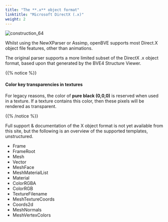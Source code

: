 ```yaml
---
title: "The **.x** object format"
linktitle: "Microsoft DirectX (.x)"
weight: 2
---
```


![construction_64](/images/construction_64.png)

Whilst using the NewXParser or Assimp, openBVE supports most Direct.X object file features, other than animations.

The original parser supports a more limited subset of the DirectX .x object format, based upon that generated by the BVE4 Structure Viewer. 

{{% notice %}}

#### Color key transparencies in textures

For legacy reasons, the color of **pure black (0,0,0)** is reserved when used in a texture.
If a texture contains this color, then these pixels will be rendered as transparent.

{{% /notice %}}

Full support & documentation of the X object format is not yet available from this site, but the following is an overview of the supported templates, unstructured.

- Frame
- FrameRoot
- Mesh
- Vector
- MeshFace
- MeshMaterialList
- Material
- ColorRGBA
- ColorRGB
- TextureFilename
- MeshTextureCoords
- Coords2d
- MeshNormals
- MeshVertexColors